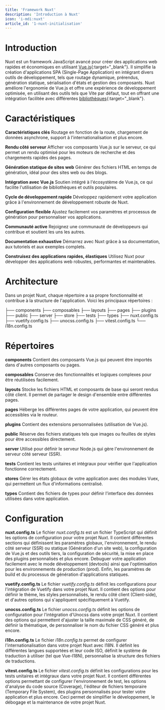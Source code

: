 ```yaml
---
title: 'Framework Nuxt'
description: 'Introduction à Nuxt'
icon: 'i-mdi:nuxt'
article_id: '1-nuxt-initialisation'
---
```


# Introduction

Nuxt est un framework JavaScript avancé pour créer des applications web rapides et économiques en utilisant [Vue.js](https://fr.vuejs.org/){:target="_blank"}. Il simplifie la création d'applications SPA (Single-Page Application) en intégrant divers outils de développement, 
 tels que routage dynamique, prérendus, génération statique, sérialisation d'états et gestion des composants. Nuxt améliore l'ergonomie de Vue.js et offre une expérience 
 de développement optimisée, en utilisant des outils tels que Vite par défaut, tout en offrant une intégration facilitée avec différentes [bibliothèques](https://nuxt.com/modules){:target="_blank"}.

# Caractéristiques

**Caractéristiques clés**
Routage en fonction de la route, chargement de données asynchrone, support à l'internationalisation et plus encore.


**Rendu côté serveur**
Afficher vos composants Vue.js sur le serveur, ce qui permet un rendu optimisé pour les moteurs de recherche et des chargements rapides des pages.


**Génération statique de sites web**
Générer des fichiers HTML en temps de génération, idéal pour des sites web ou des blogs.


**Intégration avec Vue.js**
Soutien intégré à l'écosystème de Vue.js, ce qui facilite l'utilisation de bibliothèques et outils populaires.


**Cycle de développement rapide**
Développez rapidement votre application grâce à l'environnement de développement robuste de Nuxt.


**Configuration flexible**
Ajustez facilement vos paramètres et processus de génération pour personnaliser vos applications.


**Communauté active**
Rejoignez une communauté de développeurs qui contribue et soutient les uns les autres.


**Documentation exhaustive**
Démarrez avec Nuxt grâce à sa documentation, aux tutoriels et aux exemples complets.


**Construisez des applications rapides, élastiques** 
Utilisez Nuxt pour développer des applications web robustes, performantes et maintenables.

# Architecture

Dans un projet Nuxt, chaque répertoire a sa propre fonctionnalité et contribue à la structure de l'application. Voici les principaux répertoires :

├── components
├── composables
├── layouts
├── pages
├── plugins
├── public
├── server
├── store
├── tests
├── types
├── nuxt.config.ts
├── vuetify.config.ts
├── unocss.config.ts
├── vitest.config.ts
└── i18n.config.ts

# Répertoires

**components** 
Contient des composants Vue.js qui peuvent être importés dans d'autres composants ou pages.

**composables**
Conserve des fonctionnalités et logiques complexes pour être réutilisées facilement.

**layouts**
Stocke les fichiers HTML et composants de base qui seront rendus côté client. Il permet de partager le design d'ensemble entre différentes pages.

**pages** 
Héberge les différentes pages de votre application, qui peuvent être accessibles via le routeur.

**plugins** 
Contient des extensions personnalisées (utilisation de Vue.js).

**public**
Réserve des fichiers statiques tels que images ou feuilles de styles pour être accessibles directement.

**server**
Utilisé pour définir le serveur Node.js qui gère l'environnement de serveur côté serveur (SSR).

**tests** 
Contient les tests unitaires et intégraux pour vérifier que l'application fonctionne correctement.

**stores**
Gérer les états globaux de votre application avec des modules Vuex, qui permettent un flux d'informations centralisé.

**types**
Contient des fichiers de types pour définir l'interface des données utilisées dans votre application.

# Configuration 

**nuxt.config.ts**
Le fichier *nuxt.config.ts* est un fichier TypeScript qui définit les options de configuration pour votre projet Nuxt. Il contient différentes sections qui définissent les paramètres globaux, l'environnement, le rendu côté serveur (SSR) ou statique (Génération d'un site web), la configuration de Vue.js et des outils tiers, la configuration de sécurité, la mise en place des plugins personnalisés et plus encore.
Debuguer votre application facilement avec le mode développement (devtools) ainsi que l'optimisation pour les environnements de production (prod). Enfin, les paramètres de build et du processus de génération d'applications statiques.

**vuetify.config.ts**
Le fichier *vuetify.config.ts* définit les configurations pour l'intégration de Vuetify dans votre projet Nuxt. Il contient des options pour définir le thème, les styles personnalisés, le rendu côté client (Client-side), et d'autres options qui s'appliquent spécifiquement à Vuetify.

**unocss.config.ts**
Le fichier *unocss.config.ts* définit les options de configuration pour l'intégration d'Unocss dans votre projet Nuxt. Il contient des options qui permettent d'ajuster la taille maximale de CSS généré, de définir la thématique, de personnaliser le nom du fichier CSS généré et plus encore.

**i18n.config.ts**
Le fichier *i18n.config.ts* permet de configurer l'internationalisation dans votre projet Nuxt avec I18N. Il définit les différentes langues supportées et leur code ISO, définit le système de traduction à utiliser (tel que Vue-I18N), personnalise la structure des fichiers de traductions.

**vitest.config.ts**
Le fichier *vitest.config.ts* définit les configurations pour les tests unitaires et intégraux dans votre projet Nuxt. Il contient différentes options permettant de configurer l'environnement de test, les options d'analyse du code source (Coverage), l'éditeur de fichiers temporaire (Temporary File System), des plugins personnalisés pour tester votre application et plus encore. Ceci permet de simplifier le développement, le débogage et la maintenance de votre projet Nuxt.
